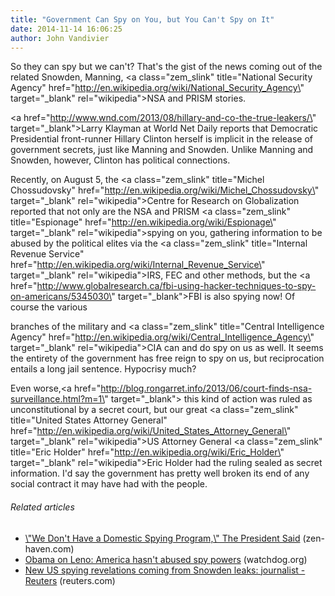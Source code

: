 ```yaml
---
title: "Government Can Spy on You, but You Can't Spy on It"
date: 2014-11-14 16:06:25
author: John Vandivier
---
```




So they can spy but we can't? That's the gist of the news coming out of the related Snowden, Manning, <a class=\"zem_slink\" title=\"National Security Agency\" href=\"http://en.wikipedia.org/wiki/National_Security_Agency\" target=\"_blank\" rel=\"wikipedia\">NSA</a> and PRISM stories.

<a href=\"http://www.wnd.com/2013/08/hillary-and-co-the-true-leakers/\" target=\"_blank\">Larry Klayman at World Net Daily reports</a> that Democratic Presidential front-runner Hillary Clinton herself is implicit in the release of government secrets, just like Manning and Snowden. Unlike Manning and Snowden, however, Clinton has political connections.

Recently, on August 5, the <a class=\"zem_slink\" title=\"Michel Chossudovsky\" href=\"http://en.wikipedia.org/wiki/Michel_Chossudovsky\" target=\"_blank\" rel=\"wikipedia\">Centre for Research on Globalization</a> reported that not only are the NSA and PRISM <a class=\"zem_slink\" title=\"Espionage\" href=\"http://en.wikipedia.org/wiki/Espionage\" target=\"_blank\" rel=\"wikipedia\">spying</a> on you, gathering information to be abused by the political elites via the <a class=\"zem_slink\" title=\"Internal Revenue Service\" href=\"http://en.wikipedia.org/wiki/Internal_Revenue_Service\" target=\"_blank\" rel=\"wikipedia\">IRS</a>, FEC and other methods, but the <a href=\"http://www.globalresearch.ca/fbi-using-hacker-techniques-to-spy-on-americans/5345030\" target=\"_blank\">FBI is also spying now!</a> Of course the various

branches of the military and <a class=\"zem_slink\" title=\"Central Intelligence Agency\" href=\"http://en.wikipedia.org/wiki/Central_Intelligence_Agency\" target=\"_blank\" rel=\"wikipedia\">CIA</a> can and do spy on us as well. It seems the entirety of the government has free reign to spy on us, but reciprocation entails a long jail sentence. Hypocrisy much?

Even worse,<a href=\"http://blog.rongarret.info/2013/06/court-finds-nsa-surveillance.html?m=1\" target=\"_blank\"> this kind of action was ruled as unconstitutional by a secret court</a>, but our great <a class=\"zem_slink\" title=\"United States Attorney General\" href=\"http://en.wikipedia.org/wiki/United_States_Attorney_General\" target=\"_blank\" rel=\"wikipedia\">US Attorney General</a> <a class=\"zem_slink\" title=\"Eric Holder\" href=\"http://en.wikipedia.org/wiki/Eric_Holder\" target=\"_blank\" rel=\"wikipedia\">Eric Holder</a> had the ruling sealed as secret information. I'd say the government has pretty well broken its end of any social contract it may have had with the people.
<h6 class=\"zemanta-related-title\" style=\"font-size:1em;\">Related articles</h6>
<ul class=\"zemanta-article-ul\">
	<li class=\"zemanta-article-ul-li\"><a href=\"http://zen-haven.com/we-dont-have-a-domestic-spying-program-the-president-said/\" target=\"_blank\">\"We Don't Have a Domestic Spying Program,\" The President Said</a> (zen-haven.com)</li>
	<li class=\"zemanta-article-ul-li\"><a href=\"http://watchdog.org/99907/obama-on-leno-america-hasnt-abused-spy-powers/\" target=\"_blank\">Obama on Leno: America hasn't abused spy powers</a> (watchdog.org)</li>
	<li class=\"zemanta-article-ul-li\"><a href=\"http://www.reuters.com/article/2013/08/07/us-usa-security-snowden-brazil-idUSBRE97600L20130807\" target=\"_blank\">New US spying revelations coming from Snowden leaks: journalist - Reuters</a> (reuters.com)</li>
</ul>